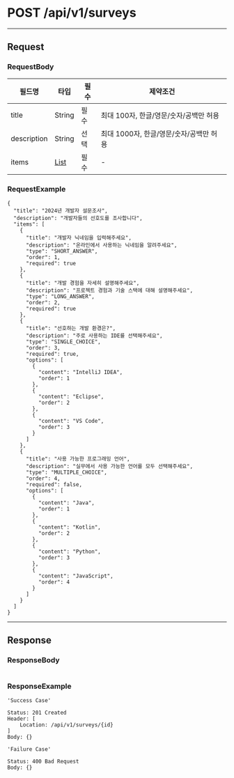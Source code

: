 # POST /api/v1/surveys
---
## Request
### RequestBody
| 필드명         | 타입                                      | 필수 | 제약조건                      |
|-------------|-----------------------------------------|----|---------------------------|
| title       | String                                  | 필수 | 최대 100자, 한글/영문/숫자/공백만 허용  |
| description | String                                  | 선택 | 최대 1000자, 한글/영문/숫자/공백만 허용 |
| items       | [List](../dto/SurveyQuestionItemDto.md) | 필수 | -                         |
### RequestExample
```text
{
  "title": "2024년 개발자 설문조사",
  "description": "개발자들의 선호도를 조사합니다",
  "items": [
    {
      "title": "개발자 닉네임을 입력해주세요",
      "description": "온라인에서 사용하는 닉네임을 알려주세요",
      "type": "SHORT_ANSWER",
      "order": 1,
      "required": true
    },
    {
      "title": "개발 경험을 자세히 설명해주세요",
      "description": "프로젝트 경험과 기술 스택에 대해 설명해주세요",
      "type": "LONG_ANSWER",
      "order": 2,
      "required": true
    },
    {
      "title": "선호하는 개발 환경은?",
      "description": "주로 사용하는 IDE를 선택해주세요",
      "type": "SINGLE_CHOICE",
      "order": 3,
      "required": true,
      "options": [
        {
          "content": "IntelliJ IDEA",
          "order": 1
        },
        {
          "content": "Eclipse",
          "order": 2
        },
        {
          "content": "VS Code",
          "order": 3
        }
      ]
    },
    {
      "title": "사용 가능한 프로그래밍 언어",
      "description": "실무에서 사용 가능한 언어를 모두 선택해주세요",
      "type": "MULTIPLE_CHOICE",
      "order": 4,
      "required": false,
      "options": [
        {
          "content": "Java",
          "order": 1
        },
        {
          "content": "Kotlin",
          "order": 2
        },
        {
          "content": "Python",
          "order": 3
        },
        {
          "content": "JavaScript",
          "order": 4
        }
      ]
    }
  ]
}
```
---
## Response
### ResponseBody
```text

```
### ResponseExample
```text
'Success Case'

Status: 201 Created
Header: [
    Location: /api/v1/surveys/{id}
]
Body: {}
```

```text
'Failure Case'

Status: 400 Bad Request
Body: {}
```
